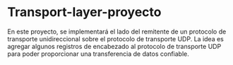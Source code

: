 # Transport-layer-proyecto

En este proyecto, se implementará el lado del remitente de un protocolo de transporte unidireccional sobre el protocolo de transporte UDP. La idea es agregar algunos registros de encabezado al protocolo de transporte UDP para poder proporcionar una transferencia de datos confiable.